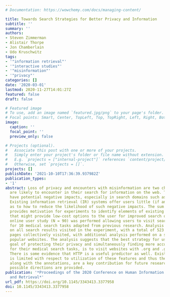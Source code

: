 ```yaml
---
# Documentation: https://wowchemy.com/docs/managing-content/

title: Towards Search Strategies for Better Privacy and Information
subtitle: ''
summary: ''
authors:
- Steven Zimmerman
- Alistair Thorpe
- Jon Chamberlain
- Udo Kruschwitz
tags:
- '"information retrieval"'
- '"interactive studies"'
- '"misinformation"'
- '"privacy"'
categories: []
date: '2020-03-01'
lastmod: 2020-11-27T14:01:27Z
featured: false
draft: false

# Featured image
# To use, add an image named `featured.jpg/png` to your page's folder.
# Focal points: Smart, Center, TopLeft, Top, TopRight, Left, Right, BottomLeft, Bottom, BottomRight.
image:
  caption: ''
  focal_point: ''
  preview_only: false

# Projects (optional).
#   Associate this post with one or more of your projects.
#   Simply enter your project's folder or file name without extension.
#   E.g. `projects = ["internal-project"]` references `content/project/deep-learning/index.md`.
#   Otherwise, set `projects = []`.
projects: []
publishDate: '2021-10-10T17:36:39.937982Z'
publication_types:
- '1'
abstract: Loss of privacy and encounters with misinformation are two challenges individuals
  are likely to encounter in their search for information on the web. These challenges
  have potential negative impacts, especially in search domains such as health search.
  Existing information retrieval (IR) systems offer users little (if any) guidance
  as to how to reduce the likelihood of such negative impacts. The sum of these problems
  provides motivation for experiments to identify elements of existing IR environments
  that might provide low-cost options to the user for improved search outcomes. An
  online user study (N = 90) was performed allowing users to visit search results
  for 10 medical search tasks adapted from previous research. Analysis was performed
  on all search results visited in the experiment, with a total of 523 unique web
  pages collectively visited, with additional analysis performed on a set of 10,000
  popular websites. The analysis suggests that the best strategy for users with the
  goal of protecting their privacy and simultaneously finding more accurate information
  for their medical search tasks, is to visit websites with .org and .gov in the URL.
  There is some evidence that HTTP is a useful predictor as well. Existing literature
  is limited with respect to utilization of these features and thus the findings,
  along with the annotations, are a key contribution for future research, for which
  possible directions are provided.
publication: '*Proceedings of the 2020 Conference on Human Information Interaction
  and Retrieval*'
url_pdf: https://doi.org/10.1145/3343413.3377958
doi: 10.1145/3343413.3377958
---
```

